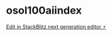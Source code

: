 # osol100aiindex

[Edit in StackBlitz next generation editor ⚡️](https://stackblitz.com/~/github.com/AlphaKingsio/osol100aiindex)